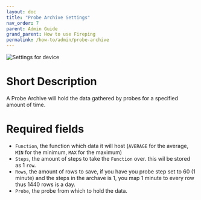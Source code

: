 ```yaml
---
layout: doc
title: "Probe Archive Settings"
nav_order: 7
parent: Admin Guide
grand_parent: How to use Fireping
permalink: /how-to/admin/probe-archive
---
```


![Settings for device](/fireping/assets/img/probe_archive_settings.png)

# Short Description
A Probe Archive will hold the data gathered by probes for a specified amount of time.

# Required fields
- `Function`, the function which data it will host (`AVERAGE` for the average, `MIN` for the minimum, `MAX` for the maximum)
- `Steps`, the amount of steps to take the `Function` over. this wil be stored as 1 `row`.
- `Rows`, the amount of rows to save, if you have you probe step set to 60 (1 minute) and the steps in the archave is 1, you map 1 minute to every row thus 1440 rows is a day.
- `Probe`, the probe from which to hold the data.